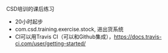 CSD培训的课后练习

* 20小时起步
* com.csd.training.exercise.stock, 进出货系统
* CI可以用Travis CI（可以和Github集成），https://docs.travis-ci.com/user/getting-started/